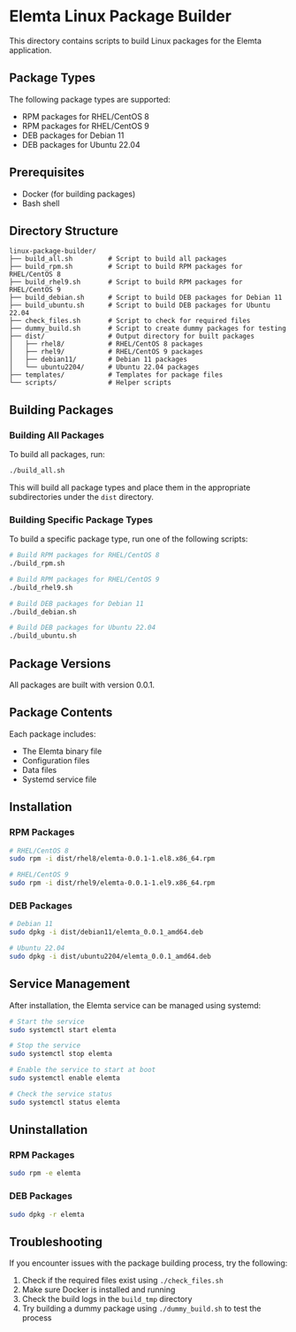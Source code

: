 # Elemta Linux Package Builder

This directory contains scripts to build Linux packages for the Elemta application.

## Package Types

The following package types are supported:

- RPM packages for RHEL/CentOS 8
- RPM packages for RHEL/CentOS 9
- DEB packages for Debian 11
- DEB packages for Ubuntu 22.04

## Prerequisites

- Docker (for building packages)
- Bash shell

## Directory Structure

```
linux-package-builder/
├── build_all.sh         # Script to build all packages
├── build_rpm.sh         # Script to build RPM packages for RHEL/CentOS 8
├── build_rhel9.sh       # Script to build RPM packages for RHEL/CentOS 9
├── build_debian.sh      # Script to build DEB packages for Debian 11
├── build_ubuntu.sh      # Script to build DEB packages for Ubuntu 22.04
├── check_files.sh       # Script to check for required files
├── dummy_build.sh       # Script to create dummy packages for testing
├── dist/                # Output directory for built packages
│   ├── rhel8/           # RHEL/CentOS 8 packages
│   ├── rhel9/           # RHEL/CentOS 9 packages
│   ├── debian11/        # Debian 11 packages
│   └── ubuntu2204/      # Ubuntu 22.04 packages
├── templates/           # Templates for package files
└── scripts/             # Helper scripts
```

## Building Packages

### Building All Packages

To build all packages, run:

```bash
./build_all.sh
```

This will build all package types and place them in the appropriate subdirectories under the `dist` directory.

### Building Specific Package Types

To build a specific package type, run one of the following scripts:

```bash
# Build RPM packages for RHEL/CentOS 8
./build_rpm.sh

# Build RPM packages for RHEL/CentOS 9
./build_rhel9.sh

# Build DEB packages for Debian 11
./build_debian.sh

# Build DEB packages for Ubuntu 22.04
./build_ubuntu.sh
```

## Package Versions

All packages are built with version 0.0.1.

## Package Contents

Each package includes:

- The Elemta binary file
- Configuration files
- Data files
- Systemd service file

## Installation

### RPM Packages

```bash
# RHEL/CentOS 8
sudo rpm -i dist/rhel8/elemta-0.0.1-1.el8.x86_64.rpm

# RHEL/CentOS 9
sudo rpm -i dist/rhel9/elemta-0.0.1-1.el9.x86_64.rpm
```

### DEB Packages

```bash
# Debian 11
sudo dpkg -i dist/debian11/elemta_0.0.1_amd64.deb

# Ubuntu 22.04
sudo dpkg -i dist/ubuntu2204/elemta_0.0.1_amd64.deb
```

## Service Management

After installation, the Elemta service can be managed using systemd:

```bash
# Start the service
sudo systemctl start elemta

# Stop the service
sudo systemctl stop elemta

# Enable the service to start at boot
sudo systemctl enable elemta

# Check the service status
sudo systemctl status elemta
```

## Uninstallation

### RPM Packages

```bash
sudo rpm -e elemta
```

### DEB Packages

```bash
sudo dpkg -r elemta
```

## Troubleshooting

If you encounter issues with the package building process, try the following:

1. Check if the required files exist using `./check_files.sh`
2. Make sure Docker is installed and running
3. Check the build logs in the `build_tmp` directory
4. Try building a dummy package using `./dummy_build.sh` to test the process 